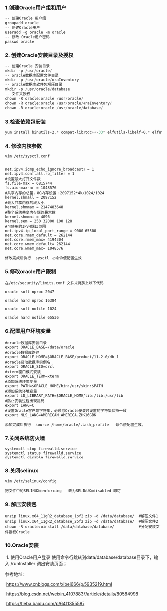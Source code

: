 ### 	1.创建Oracle用户组和用户

```powershell
-- 创建Oracle 用户组
groupadd oracle
-- 创建Oracle用户
useradd -g oracle -m oracle
-- 修改 Oracle用户密码
passwd oracle

```

### 2. 创建Oracle安装目录及授权

```powershell
-- 创建Oracle 安装目录
mkdir -p /usr/oracle/
-- oracle数据库配置文件目录
mkdir -p /usr/oracle/oraInventory　　
-- oracle数据库软件包解压目录
mkdir -p /usr/oracle/database　　
-- 文件夹授权
chown -R oracle:oracle /usr/oracle/
chown -R oracle:oracle /usr/oracle/oraInventory/
chown -R oracle:oracle /usr/oracle/database/

```

### 3.检查依赖包安装

```powershell
yum install binutils-2.* compat-libstdc++-33* elfutils-libelf-0.* elfutils-libelf-devel-* gcc-4.* gcc-c++-4.* glibc-2.* glibc-common-2.* glibc-devel-2.* glibc-headers-2.* ksh-2* libaio-0.* libaio-devel-0.* libgcc-4.* libstdc++-4.* libstdc++-devel-4.* make-3.* sysstat-7.* unixODBC-2.* unixODBC-devel-2.* pdksh*

```

### 4. 修改内核参数

```
vim /etc/sysctl.conf


net.ipv4.icmp_echo_ignore_broadcasts = 1
net.ipv4.conf.all.rp_filter = 1
#设置最大打开文件数
fs.file-max = 6815744 
fs.aio-max-nr = 1048576
#共享内存的总量，8G内存设置：2097152*4k/1024/1024
kernel.shmall = 2097152
#最大共享内存的段大小
kernel.shmmax = 2147483648
#整个系统共享内存端的最大数
kernel.shmmni = 4096 
kernel.sem = 250 32000 100 128
#可使用的IPv4端口范围
net.ipv4.ip_local_port_range = 9000 65500
net.core.rmem_default = 262144
net.core.rmem_max= 4194304
net.core.wmem_default= 262144
net.core.wmem_max= 1048576

修改完成后执行  sysctl -p命令使配置生效
```

### 5.修改oracle用户限制

```
在/etc/security/limits.conf 文件末尾另上以下代码

oracle soft nproc 2047 

oracle hard nproc 16384 

oracle soft nofile 1024 

oracle hard nofile 65536
```

### 6.配置用户环境变量

```
#oracle数据库安装目录
export ORACLE_BASE=/data/oracle
#oracle数据库路径
export ORACLE_HOME=$ORACLE_BASE/product/11.2.0/db_1
#oracle启动数据库实例名
export ORACLE_SID=orcl
#xterm窗口模式安装
export ORACLE_TERM=xterm
#添加系统环境变量
export PATH=$ORACLE_HOME/bin:/usr/sbin:$PATH
#添加系统环境变量
export LD_LIBRARY_PATH=$ORACLE_HOME/lib:/lib:/usr/lib
#防止安装过程出现乱码
export LANG=C
#设置Oracle客户端字符集，必须与Oracle安装时设置的字符集保持一致
export NLS_LANG=AMERICAN_AMERICA.ZHS16GBK

添加完成后执行  source /home/oracle/.bash_profile   命令使配置生效。
```

### 7.关闭系统防火墙

```
systemctl stop firewalld.service
systemctl status firewalld.service
systemctl disable firewalld.service
```

### 8.关闭selinux

```
vim /etc/selinux/config 

把文件中的SELINUX=enforcing   改为SELINUX=disabled 即可
```

### 9. 解压安装包

```
unzip linux.x64_11gR2_database_1of2.zip -d /data/database/  #解压文件1
unzip linux.x64_11gR2_database_2of2.zip -d /data/database/  #解压文件2
chown -R oracle:oinstall /data/database/database/　　　　　　 #分配安装文件授权Oracle
```

### 10.Oracle安装

​	1. 使用Oracle用户登录 使用命令行跳转到data/database/database目录下，输入./runInstaller 调出安装页面；









参考地址:

​	https://www.cnblogs.com/xibei666/p/5935219.html

​	https://blog.csdn.net/weixin_41078837/article/details/80584998

​	https://tieba.baidu.com/p/6411355587